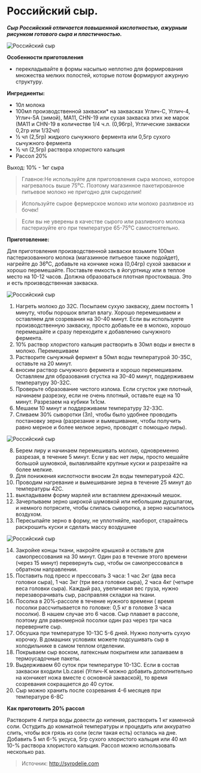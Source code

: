 # Российский сыр.
_**Сыр Российский отличается повышенной кислотностью, ажурным рисунком готового сыра и пластичностью.**_

![ Российский сыр](/images/Kulinar/Chesse/russia_cheeze_01.png ' Российский сыр')

**Особенности приготовления**

- перекладывайте в формы насыпью неплотно для формирования множества мелких полостей, которые потом формируют ажурную структуру.

**Ингредиенты:**

- 10л молока
- 100мл производственной закваски* на заквасках Углич-С, Углич-4, Углич-5А (зимой), МА11, СHN-19 или сухая закваска этих же марок (МА11 и CHN-19 в количестве 1/4 ч.л. (0,96гр), Углические закваски 0,2гр или 1/32чл)
- ½ чл (2,5гр) жидкого сычужного фермента или 0,5гр сухого сычужного фермента
- ½ чл (2,5гр) раствора хлористого кальция
- Рассол 20%

Выход: 10% - 1кг сыра

> Главное:Не используйте для приготовления сыра молоко, которое нагревалось выше 75⁰С. Поэтому магазинное пакетированное питьевое молоко не пригодно для сыроделия!

> Используйте сырое фермерское молоко или молоко разливное из бочек!

> Если вы не уверены в качестве сырого или разливного молока пастеризуйте его при температуре 65-75⁰С самостоятельно.

**Приготовление:**

Для приготовления производственной закваски возьмите 100мл пастеризованного молока (магазинное питьевое также подойдет), нагрейте до 36⁰С, добавьте на кончике ножа (0,04гр) сухой закваски и хорошо перемешайте. Поставьте емкость в йогуртницу или в теплое место на 10-12 часов. Должна образоваться плотная простокваша. Это и есть производственная закваска.

![ Российский сыр](/images/Kulinar/Chesse/russia_cheeze_02.jpg ' Российский сыр')

1. Нагреть молоко до 32С. Посыпаем сухую закваску, даем постоять 1 минуту, чтобы порошок впитал влагу. Хорошо перемешиваем и оставляем для созревания на 30-40 минут. Если вы используете производственную закваску, просто добавьте ее в молоко, хорошо перемешайте и сразу переходите к добавлению сычужного фермента.
2. 10% раствор хлористого кальция растворить в 30мл воды и внести в молоко. Перемешиваем
3. Растворите сычужный фермент в 50мл воды температурой 30-35С, оставьте на 20 минут.
4. вносим раствор сычужного фермента и хорошо перемешиваем. Оставляем для образования сгустка на 30-40 минут, поддерживаем температуру 30-32С.
5. Проверьте образование чистого излома. Если сгусток уже плотный, начинаем разрезку, если не очень плотный, оставьте еще на 10 минут. Разрезаем на кубики 1х1см.
6. Мешаем 10 минут и поддерживаем температуру 32-33С.
7. Сливаем 30% сыворотки (3л), чтобы было удобнее проводить постановку зерна (разрезание и вымешивание, чтобы получить равно мерное и более мелкое зерно, проводят с помощью лиры).

  ![ Российский сыр](/images/Kulinar/Chesse/russia_cheeze_03.jpg ' Российский сыр')

8. Берем лиру и начинаем перемешивать молоко, одновременно разрезая, в течение 5 минут. Если у вас нет лиры, просто мешайте большой шумовкой, вылавливайте крупные куски и разрезайте на более мелкие.
9. Для понижения кислотности вносим 2л воды температурой 42С.
10. Проводим нагревание и вымешивание зерна в течение 25 минут до температуры 42С.
11. выкладываем форму марлей или вставляем дренажный мешок.
12. Зачерпываем зерно широкой шумовкой или небольшим дуршлагом, и немного потрясите, чтобы слилась сыворотка, а зерно насытилось воздухом.
13. Пересыпайте зерно в форму, не уплотняйте, наоборот, старайтесь раскрошить куски и сделать массу воздушнее

  ![ Российский сыр](/images/Kulinar/Chesse/russia_cheeze_04.jpg ' Российский сыр')

14. Закройке концы ткани, накройте крышкой и оставьте для самопрессования на 30 минут. Один раз в течение этого времени (через 15 минут) перевернуть сыр, чтобы он самопрессовался в обратном направлении.
15. Поставить под пресс и прессовать 3 часа: 1 час 2кг (два веса головки сыра), 1 час 3кг (три веса головки сыра), 2 часа 4кг (четыре веса головки сыра). Каждый раз, увеличивая вес груза, нужно перезаворачивать сыр, расправляя складки на ткани.
16. Посолка в 20%-рассоле в течение нужного времени ( время посолки рассчитывается по головке: 0,5 кг в головке 3 часа посолки). В нашем случае это 6 часов. Сыр плавает в рассоле, поэтому для равномерной посолки один раз через три часа переверните сыр.
17. Обсушка при температуре 10-13С 5-6 дней. Нужно получить сухую корочку. В домашних условиях можете подсушивать сыр в холодильнике в самом теплом отделении.
18. Покрываем сыр воском, латексным покрытием или запаиваем в термоусадочные пакеты.
19. Выдерживаем 60 суток при температуре 10-13С. Если в состав закваски входили Lb.casei (Углич-К можно добавить дополнительно на кончикет ножа вместе с основной закваской), то время созревания сокращается до 40 суток.
20. Сыр можно хранить после созревания 4-6 месяцев при температуре 6-8С

**Как приготовить 20% рассол**

Растворите 4 литра воды довести до кипения, растворить 1 кг каменной соли. Остудить до комнатной температуры и процедить или аккуратно слить, чтобы вся грязь из соли (если такая есть) осталась на дне. Добавить  5 мл 6-% уксуса, 5гр сухого хлористого кальция или 40 мл 10-% раствора хлористого кальция. Рассол можно использовать несколько  раз.

> Источник: http://syrodelie.com
